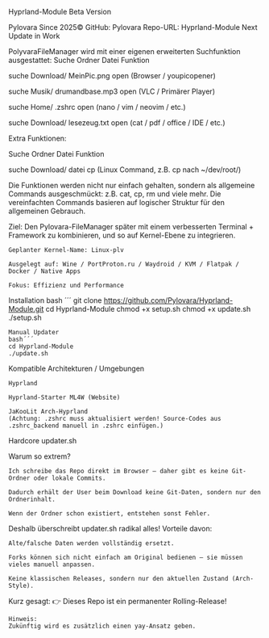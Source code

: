 Hyprland-Module Beta Version

Pylovara Since 2025©
GitHub: Pylovara
Repo-URL: Hyprland-Module
Next Update in Work

PolyvaraFileManager wird mit einer eigenen erweiterten Suchfunktion ausgestattet:
Suche	Ordner	Datei	Funktion

suche	Download/	MeinPic.png	open (Browser / youpicopener)

suche	Musik/	drumandbase.mp3	open (VLC / Primärer Player)

suche	Home/	.zshrc	open (nano / vim / neovim / etc.)

suche	Download/	lesezeug.txt	open (cat / pdf / office / IDE / etc.)


Extra Funktionen:

Suche	Ordner	Datei	Funktion

suche	Download/	datei	cp (Linux Command, z.B. cp nach ~/dev/root/)

Die Funktionen werden nicht nur einfach gehalten, sondern als allgemeine Commands ausgeschmückt:
z.B. cat, cp, rm und viele mehr.
Die vereinfachten Commands basieren auf logischer Struktur für den allgemeinen Gebrauch.

Ziel:
Den Pylovara-FileManager später mit einem verbesserten Terminal + Framework zu kombinieren,
und so auf Kernel-Ebene zu integrieren.

    Geplanter Kernel-Name: Linux-plv

    Ausgelegt auf: Wine / PortProton.ru / Waydroid / KVM / Flatpak / Docker / Native Apps

    Fokus: Effizienz und Performance

Installation
bash ´´´ 
git clone https://github.com/Pylovara/Hyprland-Module.git
cd Hyprland-Module
chmod +x setup.sh
chmod +x update.sh
./setup.sh
```
Manual Updater
bash´´´ 
cd Hyprland-Module
./update.sh
```
Kompatible Architekturen / Umgebungen

    Hyprland

    Hyprland-Starter ML4W (Website)

    JaKooLit Arch-Hyprland
    (Achtung: .zshrc muss aktualisiert werden! Source-Codes aus .zshrc_backend manuell in .zshrc einfügen.)

Hardcore updater.sh

Warum so extrem?

    Ich schreibe das Repo direkt im Browser – daher gibt es keine Git-Ordner oder lokale Commits.

    Dadurch erhält der User beim Download keine Git-Daten, sondern nur den Ordnerinhalt.

    Wenn der Ordner schon existiert, entstehen sonst Fehler.

Deshalb überschreibt updater.sh radikal alles!
Vorteile davon:

    Alte/falsche Daten werden vollständig ersetzt.

    Forks können sich nicht einfach am Original bedienen – sie müssen vieles manuell anpassen.

    Keine klassischen Releases, sondern nur den aktuellen Zustand (Arch-Style).

Kurz gesagt:
👉 Dieses Repo ist ein permanenter Rolling-Release!

    Hinweis:
    Zukünftig wird es zusätzlich einen yay-Ansatz geben.
